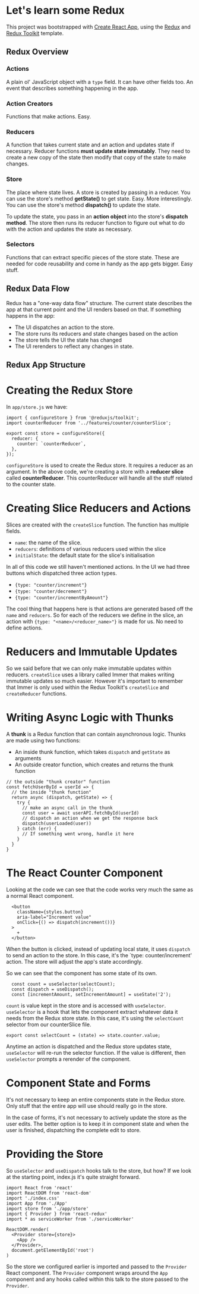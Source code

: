 # Let's learn some Redux

This project was bootstrapped with [Create React App](https://github.com/facebook/create-react-app), using the [Redux](https://redux.js.org/) and [Redux Toolkit](https://redux-toolkit.js.org/) template.

## Redux Overview

### Actions 
A plain ol' JavaScript object with a `type` field. It can have other fields too.
An event that describes something happening in the app. 

### Action Creators
Functions that make actions. Easy.

### Reducers
A function that takes current state and an action and updates state if necessary.
Reducer functions **must update state immutably**. They need to create a new copy of the state then modify that copy of the state to make changes. 

### Store
The place where state lives. A store is created by passing in a reducer. 
You can use the store's method **getState()** to get state. Easy.
More interestingly. You can use the store's method **dispatch()** to update the state.

To update the state, you pass in an **action object** into the store's **dispatch method**. The store then runs its reducer function to figure out what to do with the action and updates the state as necessary.

### Selectors 
Functions that can extract specific pieces of the store state. 
These are needed for code reusability and come in handy as the app gets bigger. Easy stuff.

## Redux Data Flow

Redux has a "one-way data flow" structure. The current state describes the app at that current point and the UI renders based on that.
If something happens in the app:
  * The UI dispatches an action to the store.
  * The store runs its reducers and state changes based on the action
  * The store tells the UI the state has changed 
  * The UI rerenders to reflect any changes in state.

## Redux App Structure

# Creating the Redux Store

In `app/store.js` we have: 

```
import { configureStore } from '@reduxjs/toolkit';
import counterReducer from '../features/counter/counterSlice';

export const store = configureStore({
  reducer: {
    counter: `counterReducer`,
  },
});
```

`configureStore` is used to create the Redux store. It requires a reducer as an argument. 
In the above code, we're creating a store with a **reducer slice** called **counterReducer**. This counterReducer will handle all the stuff related to the counter state.

# Creating Slice Reducers and Actions


  
Slices are created with the `createSlice` function. The function has multiple fields.
  * `name`: the name of the slice.
  * `reducers`: definitions of various reducers used within the slice
  * `initialState`: the default state for the slice's initialisation
  
In all of this code we still haven't mentioned actions. In the UI we had three buttons which dispatched three action types.
  * `{type: "counter/increment"}`
  * `{type: "counter/decrement"}`
  * `{type: "counter/incrementByAmount"}`
  
The cool thing that happens here is that actions are generated based off the `name` and `reducers`. 
So for each of the reducers we define in the slice, an action with `{type: "<name>/<reducer_name>"}` is made for us. 
No need to define actions.

# Reducers and Immutable Updates 

So we said before that we can only make immutable updates within reducers. `createSlice` uses a library called Immer that makes writing immutable updates so much easier. 
However it's important to remember that Immer is only used within the Redux Toolkit's `createSlice` and `createReducer` functions. 

# Writing Async Logic with Thunks

A **thunk** is a Redux function that can contain asynchronous logic. Thunks are made using two functions:
  * An inside thunk function, which takes `dispatch` and `getState` as arguments
  * An outside creator function, which creates and returns the thunk function

```
// the outside "thunk creator" function
const fetchUserById = userId => {
  // the inside "thunk function"
  return async (dispatch, getState) => {
    try {
      // make an async call in the thunk
      const user = await userAPI.fetchById(userId)
      // dispatch an action when we get the response back
      dispatch(userLoaded(user))
    } catch (err) {
      // If something went wrong, handle it here
    }
  }
}
```

# The React Counter Component
Looking at the code we can see that the code works very much the same as a normal React component. 

``` 
  <button
    className={styles.button}
    aria-label="Increment value"
    onClick={() => dispatch(increment())}
  >
    +
  </button>
``` 

When the button is clicked, instead of updating local state, it uses `dispatch` to send an action to the store. In this case, it's the `type: counter/increment' action. The store will adjust the app's state accordingly.


So we can see that the component has some state of its own. 
```
  const count = useSelector(selectCount);
  const dispatch = useDispatch();
  const [incrementAmount, setIncrementAmount] = useState('2');
```

`count` is value kept in the store and is accessed with `useSelector`. 
`useSelector` is a hook that lets the component extract whatever data it needs from the Redux store state. In this case, it's using the `selectCount` selector from our counterSlice file.

```
export const selectCount = (state) => state.counter.value;
```

Anytime an action is dispatched and the Redux store updates state, `useSelector` will re-run the selector function. If the value is different, then `useSelector` prompts a rerender of the component.

# Component State and Forms

It's not necessary to keep an entire components state in the Redux store. Only stuff that the entire app will use should really go in the store.

In the case of forms, it's not necessary to actively update the store as the user edits. The better option is to keep it in component state and when the user is finished, dispatching the complete edit to store.


# Providing the Store #

So `useSelector` and `useDispatch` hooks talk to the store, but how?
If we look at the starting point, index.js it's quite straight forward.
```
import React from 'react'
import ReactDOM from 'react-dom'
import './index.css'
import App from './App'
import store from './app/store'
import { Provider } from 'react-redux'
import * as serviceWorker from './serviceWorker'

ReactDOM.render(
  <Provider store={store}>
    <App />
  </Provider>,
  document.getElementById('root')
)
```
So the store we configured earlier is imported and passed to the `Provider` React component. 
The `Provider` component wraps around the `App` component and any hooks called within this talk to the store passed to the `Provider`.




 

  




  
 
